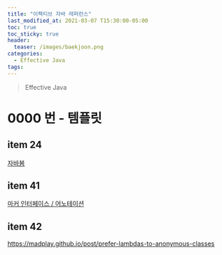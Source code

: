 ```yaml
---
title: "이펙티브 자바 레퍼런스"
last_modified_at: 2021-03-07 T15:30:00-05:00
toc: true
toc_sticky: true
header:
  teaser: /images/baekjoon.png
categories: 
  - Effective Java
tags:
---
```


> Effective Java

0000 번 - 템플릿
=============

## item 24
[자바봄](https://javabom.tistory.com/46)

## item 41
[마커 인터페이스 / 어노테이션](https://programmingfbf7290.tistory.com/entry/%EC%95%88%EB%93%9C%EB%A1%9C%EC%9D%B4%EB%93%9C-%EB%A7%88%EC%BB%A4Marker-%EC%9D%B8%ED%84%B0%ED%8E%98%EC%9D%B4%EC%8A%A4-%EC%96%B4%EB%85%B8%ED%85%8C%EC%9D%B4%EC%85%98Annotation-%ED%99%9C%EC%9A%A9)

## item 42
<https://madplay.github.io/post/prefer-lambdas-to-anonymous-classes>